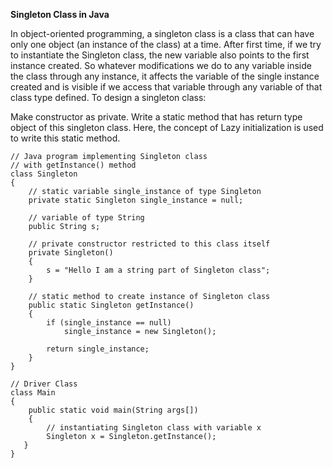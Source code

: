 **Singleton Class in Java**

In object-oriented programming, a singleton class is a class that can have only one object (an instance of the class) at a time.
After first time, if we try to instantiate the Singleton class, the new variable also points to the first instance created. So whatever modifications we do to any variable inside the class through any instance, it affects the variable of the single instance created and is visible if we access that variable through any variable of that class type defined.
To design a singleton class:

Make constructor as private.
Write a static method that has return type object of this singleton class. Here, the concept of Lazy initialization is used to write this static method.

```
// Java program implementing Singleton class 
// with getInstance() method 
class Singleton 
{ 
    // static variable single_instance of type Singleton 
    private static Singleton single_instance = null; 
  
    // variable of type String 
    public String s; 
  
    // private constructor restricted to this class itself 
    private Singleton() 
    { 
        s = "Hello I am a string part of Singleton class"; 
    } 
  
    // static method to create instance of Singleton class 
    public static Singleton getInstance() 
    { 
        if (single_instance == null) 
            single_instance = new Singleton(); 
  
        return single_instance; 
    } 
} 
  
// Driver Class 
class Main 
{ 
    public static void main(String args[]) 
    { 
        // instantiating Singleton class with variable x 
        Singleton x = Singleton.getInstance();
   }
}
```

